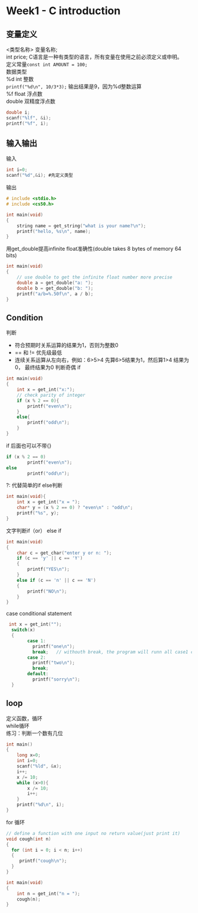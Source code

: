 # Week1 - C introduction

## 变量定义
<类型名称> 变量名称;  
int price; C语言是一种有类型的语言，所有变量在使用之前必须定义或申明。   
定义常量`const int AMOUNT = 100;`  
数据类型    
%d int 整数  
`printf("%d\n", 10/3*3);` 输出结果是9，因为%d整数运算  
%f float 浮点数  
double 双精度浮点数  
```c
double i;
scanf("%lf", &i);
printf("%f", i);
```

  
## 输入输出
输入  
```c
int i=0;
scanf("%d",&i); #先定义类型
```
输出
```c
# include <stdio.h>
# include <cs50.h>

int main(void)
{
    string name = get_string("what is your name?\n");
    printf("hello, %s\n", name);
}
```

用get_double提高infinite float准确性(double takes 8 bytes of memory 64 bits)
```c
int main(void)
{
    // use double to get the infinite float number more precise
    double a = get_double("a: ");
    double b = get_double("b: ");
    printf("a/b=%.50f\n", a / b);
}
```

## Condition 
判断  
* 符合预期时关系运算的结果为1，否则为整数0  
* == 和 != 优先级最低  
* 连续关系运算从左向右，例如：6>5>4 先算6>5结果为1，然后算1>4 结果为0， 最终结果为0
判断奇偶 if  
```c
int main(void)
{
    int x = get_int("x:");
    // check parity of integer
    if (x % 2 == 0){
        printf("even\n");
    }
    else{
        printf("odd\n");
    }
}
```

if 后面也可以不带{}
```c
if (x % 2 == 0)
        printf("even\n");
else
        printf("odd\n");
 ```

?: 代替简单的if else判断
```c
int main(void){
    int x = get_int("x = ");
    char* y = (x % 2 == 0) ? "even\n" : "odd\n";
    printf("%s", y);
}
```

文字判断if（or） else if
```c
int main(void)
{
    char c = get_char("enter y or n: ");
    if (c == 'y' || c == 'Y')
    {
        printf("YES\n");
    }
    else if (c == 'n' || c == 'N')
    {
        printf("NO\n");
    }
}
```

case conditional statement
```c
 int x = get_int("");
  switch(x)
  {
        case 1:
          printf("one\n");
          break;   // withouth break, the program will runn all case1 case2 and default      
        case 2:
          printf("two\n");
          break;          
        default:
          printf("sorry\n");                     
  }
  ```
 
## loop 
定义函数，循环  
while循环  
练习：判断一个数有几位
```c
int main()
{
    long x=0;
    int i=0;
    scanf("%ld", &x);
    i++;
    x /= 10;
    while (x>0){
        x /= 10;
        i++;
    }
    printf("%d\n", i);
}
```
for 循环
```c
// define a function with one input no return value(just print it)
void cough(int n)
{
  for (int i = 0; i < n; i++)
  {
     printf("cough\n");  
  }  
}

int main(void)
{
    int n = get_int("n = ");
    cough(n);
}
```


  
  
  
